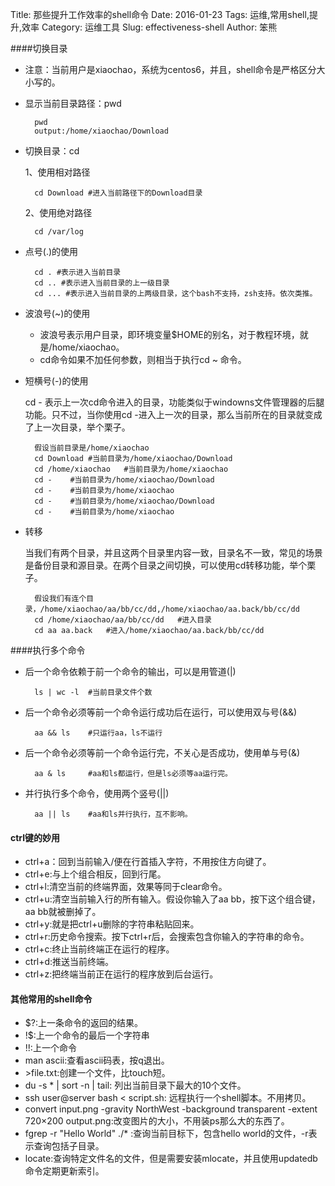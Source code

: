 Title: 那些提升工作效率的shell命令
Date: 2016-01-23
Tags: 运维,常用shell,提升,效率
Category: 运维工具
Slug: effectiveness-shell
Author: 笨熊

####切换目录
* 注意：当前用户是xiaochao，系统为centos6，并且，shell命令是严格区分大小写的。
* 显示当前目录路径：pwd
		
		pwd
		output:/home/xiaochao/Download

* 切换目录：cd
	
	1、使用相对路径
	
		cd Download #进入当前路径下的Download目录
	2、使用绝对路径
	
		cd /var/log
		
* 点号(.)的使用
		
		cd . #表示进入当前目录
		cd .. #表示进入当前目录的上一级目录
		cd ... #表示进入当前目录的上两级目录，这个bash不支持，zsh支持。依次类推。
		
* 波浪号(~)的使用

	* 波浪号表示用户目录，即环境变量$HOME的别名，对于教程环境，就是/home/xiaochao。
	* cd命令如果不加任何参数，则相当于执行cd ~ 命令。

* 短横号(-)的使用
	
	cd - 表示上一次cd命令进入的目录，功能类似于windowns文件管理器的后腿功能。只不过，当你使用cd -进入上一次的目录，那么当前所在的目录就变成了上一次目录，举个栗子。
		
		假设当前目录是/home/xiaochao
		cd Download	#当前目录为/home/xiaochao/Download
		cd /home/xiaochao	#当前目录为/home/xiaochao
		cd -	#当前目录为/home/xiaochao/Download
		cd -	#当前目录为/home/xiaochao
		cd -	#当前目录为/home/xiaochao/Download
		cd -	#当前目录为/home/xiaochao

* 转移
	
	当我们有两个目录，并且这两个目录里内容一致，目录名不一致，常见的场景是备份目录和源目录。在两个目录之间切换，可以使用cd转移功能，举个栗子。
		
		假设我们有连个目录，/home/xiaochao/aa/bb/cc/dd,/home/xiaochao/aa.back/bb/cc/dd
		cd /home/xiaochao/aa/bb/cc/dd	#进入目录
		cd aa aa.back	#进入/home/xiaochao/aa.back/bb/cc/dd
		
####执行多个命令
* 后一个命令依赖于前一个命令的输出，可以是用管道(|)
	
		ls | wc -l  #当前目录文件个数

* 后一个命令必须等前一个命令运行成功后在运行，可以使用双与号(&&)
		
		aa && ls	#只运行aa，ls不运行

* 后一个命令必须等前一个命令运行完，不关心是否成功，使用单与号(&)
		
		aa & ls		#aa和ls都运行，但是ls必须等aa运行完。
		
* 并行执行多个命令，使用两个竖号(||)
		
		aa || ls	#aa和ls并行执行，互不影响。
		
#### ctrl键的妙用
* ctrl+a：回到当前输入/便在行首插入字符，不用按住方向键了。
* ctrl+e:与上个组合相反，回到行尾。
* ctrl+l:清空当前的终端界面，效果等同于clear命令。
* ctrl+u:清空当前输入行的所有输入。假设你输入了aa bb，按下这个组合键，aa bb就被删掉了。
* ctrl+y:就是把ctrl+u删除的字符串粘贴回来。
* ctrl+r:历史命令搜索。按下ctrl+r后，会搜索包含你输入的字符串的命令。
* ctrl+c:终止当前终端正在运行的程序。
* ctrl+d:推送当前终端。
* ctrl+z:把终端当前正在运行的程序放到后台运行。

#### 其他常用的shell命令
* $?:上一条命令的返回的结果。
* !$:上一个命令的最后一个字符串
* !!:上一个命令
* man ascii:查看ascii码表，按q退出。
* \>file.txt:创建一个文件，比touch短。
* du -s * | sort -n | tail: 列出当前目录下最大的10个文件。
* ssh user@server bash < script.sh: 远程执行一个shell脚本。不用拷贝。
* convert input.png -gravity NorthWest -background transparent -extent 720×200  output.png:改变图片的大小，不用装ps那么大的东西了。
* fgrep -r "Hello World" ./* :查询当前目标下，包含hello world的文件，-r表示查询包括子目录。
* locate:查询特定文件名的文件，但是需要安装mlocate，并且使用updatedb命令定期更新索引。
	
	
